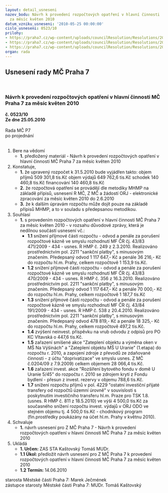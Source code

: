 ```yaml
---
layout: detail_usneseni
nazev_bodu: Návrh k provedení rozpočtových opatření v hlavní činnosti  MČ Praha 7
  za měsíc květen 2010
datum_vzniku_usneseni: '2010-05-25 00:00:00'
cislo_usneseni: 0523/10
prilohy:
- https://praha7.cz/wp-content/uploads/councilResolution/Resolutions/20389/25-10-usneseni0458_10r.doc
- https://praha7.cz/wp-content/uploads/councilResolution/Resolutions/20389/25-10-usneseni0366_10r.doc
- https://praha7.cz/wp-content/uploads/councilResolution/Resolutions/20389/25-10-naza10kv%c4%9btena.doc
organ: rada
---
```

<div id="ucUsn_pList" class="usn">
	<span><h2>Usnesení rady MČ Praha 7 </h2>
<br></span><div class="standBody">
<span><h3>Návrh k provedení rozpočtových opatření v hlavní činnosti  MČ Praha 7 za měsíc květen 2010</h3></span><div class="center">
		<strong>č. 0523/10</strong><br>
	</div>
<div class="center">
		<strong>Ze dne 25.05.2010</strong><br><br>
	</div>Rada MČ P7<br> po projednání<br><br><ol>
<li>Bere na vědomí<ul><li>
<strong>1.</strong> předložený materiál - Návrh k provedení rozpočtových opatření v hlavní činnosti  MČ Praha 7 za měsíc květen 2010</li></ul>
</li>
<li>Konstatuje,<ul>
<li>
<strong>1.</strong> že upravený rozpočet k 31.5.2010 bude vyjádřen takto:                                                      objem příjmů       	509 301,8 tis.Kč                                                                  objem výdajů       	649 762,6 tis.Kč                                                                 schodek               	            140 460,8 tis.Kč                                                                 financování        	            140 460,8 tis.Kč</li>
<li>
<strong>2.</strong> že rozpočtová opatření se provádějí dle metodiky MHMP na základě přípisů, usnesení R MČ, Z MČ a žádostí ORJ - elektronické zpracování za měsíc květen 2010 do 2.6.2010</li>
<li>
<strong>3.</strong> že k dalším úpravám rozpočtu může dojít pouze na základě přípisů MHMP, a to v souladu s předepsanou metodikou.</li>
</ul>
</li>
<li>Souhlasí<ul><li>
<strong>1.</strong> s provedením rozpočtových opatření v hlavní činnosti MČ Praha 7 za měsíc květen 2010 - v rozsahu důvodové zprávy, která je nedílnou součástí usnesení vč.:<ul>
<li>
<strong>1.1</strong> snížení příjmové části rozpočtu - odvod a penále za porušení rozpočtové kázně ve smyslu rozhodnutí MF ČR čj. 43/83 471/2009 - 434 - usnes. R HMP č. 249 z 2.3.2010. Realizováno prostřednictvím  pol. 2211 "sankční platby", s minusovým značením. Předepsaný odvod  1 117 647,- Kč a penále 36 216,- Kč do rozpočtu hl.m. Prahy, celkem rozpočtově 1 153,9 tis.Kč.</li>
<li>
<strong>1.2</strong> snížení příjmové části rozpočtu - odvod a penále za porušení rozpočtové kázně ve smyslu rozhodnutí MF ČR čj. 43/83 470/2009 - 434 - usnes. R HMP č. 356 z 16.3.2010. Realizováno prostřednictvím pol. 2211 "sankční platby", s minusovým značením. Předepsaný odvod  1 117 647,- Kč a penále 70 000,- Kč do rozpočtu hl.m. Prahy, celkem rozpočtově 1 187,7 tis.Kč</li>
<li>
<strong>1.3</strong> snížení příjmové části rozpočtu - odvod a penále za porušení rozpočtové kázně ve smyslu rozhodnutí MF ČR čj. 43/84 191/2009 - 434 - usnes. R HMP č. 538 z 20.4.2010. Realizováno prostřednictvím pol. 2211 "sankční platby", s minusovým značením. Předepsaný odvod  478 819,- Kč a penále 18 325,- Kč do rozpočtu hl.m. Prahy, celkem rozpočtově 497,2 tis.Kč.</li>
<li>
<strong>1.4</strong> zvýšení neinvest. příspěvku na vrub odvodu z odpisů  pro PO KC Vltavská o 447,6 tis.Kč.</li>
<li>
<strong>1.5</strong> zařazení smíšené akce "Zateplení objektu a výměna oken v MŠ Na Výšinách" a "Zateplení objektu MŠ U Uranie" (1.etapa) do rozpočtu r. 2010, a zapojení zdroje z převodů ze zdaňované činnosti -  z účtu "doprivatizace"  ve smyslu usnes. Z MČ č.0204/09 z 7.9.2009) celkem  objemem 28 066,4 tis.Kč.</li>
<li>
<strong>1.6</strong> zařazení invest. akce "Rozšíření bytového fondu v domě U Uranie 5/45" do rozpočtu r. 2010 se zdrojem krytí z Fondu bydlení - přesun z invest. rezervy v objemu 788,6 tis.Kč. </li>
<li>
<strong>1.7</strong> snížení rozpočtu příjmů v pol. 4229 "ostatní investiční přijaté transfery od rozpočtů územní úrovně"  v souvislosti s poskytnutím investičního transferu hl.m. Praze pro TSK 1.8.	(usnes. R HMP č. 811 z 18.5.2010) ve výši 4 500,0 tis.Kč za současného  snížení rozpočtu invest. výdajů v ORJ ODO ve stejném objemu tj. 4 500,0 tis.Kč - chodníkový program (fin.prostředky poukázány na účet hl.m. Prahy v květnu 2010). </li>
</ul>
</li></ul>
</li>
<li>Schvaluje<ul><li>
<strong>1.</strong> návrh usnesení pro Z MČ Praha 7 - Návrh k provedení rozpočtových opatření v hlavní činnosti  MČ Praha 7 za měsíc květen 2010</li></ul>
</li>
<li>Ukládá<ul>
<li>
<strong>1. Určen: </strong>ZAS STA Kaštovský Tomáš MUDr.</li>
<li>
<strong>1.1 Úkol: </strong>předložit návrh usnesení pro Z MČ Praha 7 k provedení rozpočtových opatření v hlavní činnosti  MČ Praha 7 za měsíc květen 2010 </li>
<li>
<strong>1.2 Termín: </strong>14.06.2010</li>
</ul>
</li>
</ol>starosta Městské části Praha 7: Marek Ječmének<br>zástupce starosty Městské části Praha 7: MUDr. Tomáš Kaštovský 
</div>
</div>